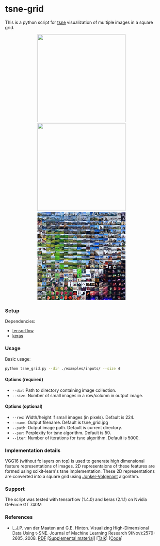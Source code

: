 # tsne-grid
This is a python script for [tsne](https://lvdmaaten.github.io/tsne/) visualization of multiple images in a square grid.
<p align="center">
<img src="./examples/tsne_parichayawalia.jpg" width="290" height="290" />
<img src="./examples/tsne_prabodh.jpg" width="290" height="290" />
<img src="./examples/tsne_rand.jpg" width="290" height="290" />
</p>

### Setup
Dependencies:
* [tensorflow](https://www.tensorflow.org/install/)
* [keras](https://keras.io/)

### Usage
Basic usage:
```bash
python tsne_grid.py --dir ./examples/inputs/ --size 4
```
#### Options (required)
* `--dir`: Path to directory containing image collection.
* `--size`: Number of small images in a row/column in output image.

#### Options (optional)
* `--res`: Width/height if small images (in pixels). Default is 224.
* `--name`: Output filename. Default is tsne_grid.jpg
* `--path`: Output image path. Default is current directory.
* `--per`: Perplexity for tsne algorithm. Default is 50.
* `--iter`: Number of iterations for tsne algorithm. Default is 5000.

### Implementation details
VGG16 (without fc layers on top) is used to generate high dimensional feature representations of images. 2D representaions of these features are formed using scikit-learn's tsne implementation. These 2D representations are converted into a square grid using [Jonker-Volgenant](https://blog.sourced.tech/post/lapjv/) algorithm.

### Support
The script was tested with tensorflow (1.4.0) and keras (2.1.1) on Nvidia GeForce GT 740M

### References
* L.J.P. van der Maaten and G.E. Hinton. Visualizing High-Dimensional Data Using t-SNE. Journal of Machine Learning Research 9(Nov):2579-2605, 2008. [PDF](https://lvdmaaten.github.io/publications/papers/JMLR_2008.pdf) [[Supplemental material]](https://lvdmaaten.github.io/publications/misc/Supplement_JMLR_2008.pdf) [[Talk]](https://www.youtube.com/watch?v=RJVL80Gg3lA&list=UUtXKDgv1AVoG88PLl8nGXmw) [[Code]](https://lvdmaaten.github.io/tsne/)
